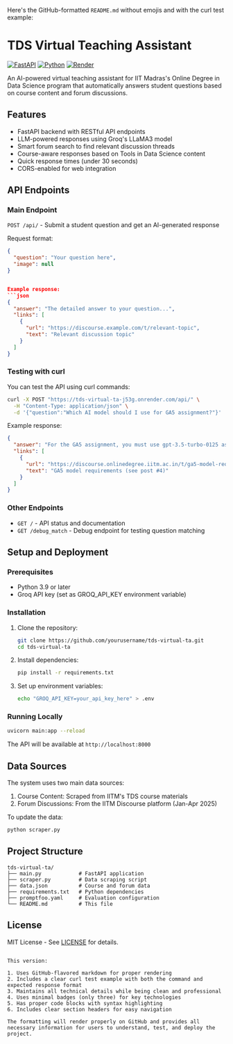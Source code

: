 Here's the GitHub-formatted `README.md` without emojis and with the curl test example:


# TDS Virtual Teaching Assistant

[![FastAPI](https://img.shields.io/badge/FastAPI-005571?style=flat-square&logo=fastapi)](https://fastapi.tiangolo.com/)
[![Python](https://img.shields.io/badge/python-3670A0?style=flat-square&logo=python&logoColor=ffdd54)](https://www.python.org/)
[![Render](https://img.shields.io/badge/Render-%46E3B7.svg?style=flat-square&logo=render&logoColor=white)](https://render.com/)

An AI-powered virtual teaching assistant for IIT Madras's Online Degree in Data Science program that automatically answers student questions based on course content and forum discussions.

## Features

- FastAPI backend with RESTful API endpoints
- LLM-powered responses using Groq's LLaMA3 model
- Smart forum search to find relevant discussion threads
- Course-aware responses based on Tools in Data Science content
- Quick response times (under 30 seconds)
- CORS-enabled for web integration

## API Endpoints

### Main Endpoint
`POST /api/` - Submit a student question and get an AI-generated response

Request format:
```json
{
  "question": "Your question here",
  "image": null
}


Example response:
```json
{
  "answer": "The detailed answer to your question...",
  "links": [
    {
      "url": "https://discourse.example.com/t/relevant-topic",
      "text": "Relevant discussion topic"
    }
  ]
}
```

### Testing with curl

You can test the API using curl commands:

```bash
curl -X POST "https://tds-virtual-ta-j53g.onrender.com/api/" \
  -H "Content-Type: application/json" \
  -d '{"question":"Which AI model should I use for GA5 assignment?"}'
```

Example response:
```json
{
  "answer": "For the GA5 assignment, you must use gpt-3.5-turbo-0125 as specified in the course requirements. This ensures consistency in evaluation across all submissions.",
  "links": [
    {
      "url": "https://discourse.onlinedegree.iitm.ac.in/t/ga5-model-requirements/162241/4",
      "text": "GA5 model requirements (see post #4)"
    }
  ]
}
```

### Other Endpoints
- `GET /` - API status and documentation
- `GET /debug_match` - Debug endpoint for testing question matching

## Setup and Deployment

### Prerequisites
- Python 3.9 or later
- Groq API key (set as GROQ_API_KEY environment variable)

### Installation
1. Clone the repository:
   ```bash
   git clone https://github.com/yourusername/tds-virtual-ta.git
   cd tds-virtual-ta
   ```

2. Install dependencies:
   ```bash
   pip install -r requirements.txt
   ```

3. Set up environment variables:
   ```bash
   echo "GROQ_API_KEY=your_api_key_here" > .env
   ```

### Running Locally
```bash
uvicorn main:app --reload
```
The API will be available at `http://localhost:8000`

## Data Sources
The system uses two main data sources:
1. Course Content: Scraped from IITM's TDS course materials
2. Forum Discussions: From the IITM Discourse platform (Jan-Apr 2025)

To update the data:
```bash
python scraper.py
```

## Project Structure
```
tds-virtual-ta/
├── main.py            # FastAPI application
├── scraper.py         # Data scraping script
├── data.json          # Course and forum data
├── requirements.txt   # Python dependencies
├── promptfoo.yaml     # Evaluation configuration
└── README.md          # This file
```

## License
MIT License - See [LICENSE](LICENSE) for details.
```

This version:

1. Uses GitHub-flavored markdown for proper rendering
2. Includes a clear curl test example with both the command and expected response format
3. Maintains all technical details while being clean and professional
4. Uses minimal badges (only three) for key technologies
5. Has proper code blocks with syntax highlighting
6. Includes clear section headers for easy navigation

The formatting will render properly on GitHub and provides all necessary information for users to understand, test, and deploy the project.
